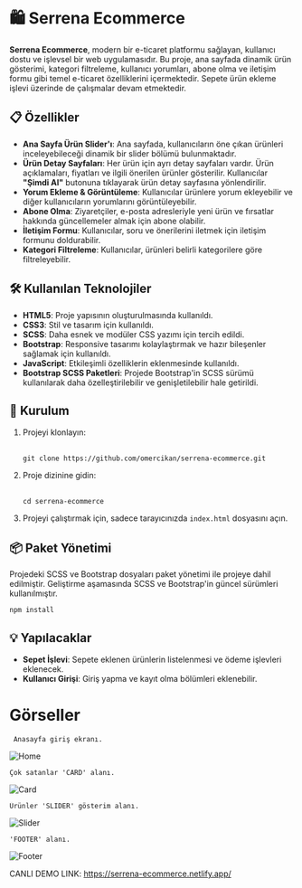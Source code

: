 <h1>🛍️ Serrena Ecommerce</h1>

<p><strong>Serrena Ecommerce</strong>, modern bir e-ticaret platformu sağlayan, kullanıcı dostu ve işlevsel bir web uygulamasıdır. Bu proje, ana sayfada dinamik ürün gösterimi, kategori filtreleme, kullanıcı yorumları, abone olma ve iletişim formu gibi temel e-ticaret özelliklerini içermektedir. Sepete ürün ekleme işlevi üzerinde de çalışmalar devam etmektedir.</p>

<h2>📋 Özellikler</h2>

<ul>
  <li><strong>Ana Sayfa Ürün Slider'ı</strong>: Ana sayfada, kullanıcıların öne çıkan ürünleri inceleyebileceği dinamik bir slider bölümü bulunmaktadır.</li>
  <li><strong>Ürün Detay Sayfaları</strong>: Her ürün için ayrı detay sayfaları vardır. Ürün açıklamaları, fiyatları ve ilgili önerilen ürünler gösterilir. Kullanıcılar <strong>"Şimdi Al"</strong> butonuna tıklayarak ürün detay sayfasına yönlendirilir.</li>
  <li><strong>Yorum Ekleme & Görüntüleme</strong>: Kullanıcılar ürünlere yorum ekleyebilir ve diğer kullanıcıların yorumlarını görüntüleyebilir.</li>
  <li><strong>Abone Olma</strong>: Ziyaretçiler, e-posta adresleriyle yeni ürün ve fırsatlar hakkında güncellemeler almak için abone olabilir.</li>
  <li><strong>İletişim Formu</strong>: Kullanıcılar, soru ve önerilerini iletmek için iletişim formunu doldurabilir.</li>
  <li><strong>Kategori Filtreleme</strong>: Kullanıcılar, ürünleri belirli kategorilere göre filtreleyebilir.</li>
</ul>

<h2>🛠️ Kullanılan Teknolojiler</h2>

<ul>
  <li><strong>HTML5</strong>: Proje yapısının oluşturulmasında kullanıldı.</li>
  <li><strong>CSS3</strong>: Stil ve tasarım için kullanıldı.</li>
  <li><strong>SCSS</strong>: Daha esnek ve modüler CSS yazımı için tercih edildi.</li>
  <li><strong>Bootstrap</strong>: Responsive tasarımı kolaylaştırmak ve hazır bileşenler sağlamak için kullanıldı.</li>
  <li><strong>JavaScript</strong>: Etkileşimli özelliklerin eklenmesinde kullanıldı.</li>
  <li><strong>Bootstrap SCSS Paketleri</strong>: Projede Bootstrap'in SCSS sürümü kullanılarak daha özelleştirilebilir ve genişletilebilir hale getirildi.</li>
</ul>

<h2>🚀 Kurulum</h2>

<ol>
  <li>Projeyi klonlayın:
    <br><br>
    <pre><code>git clone https://github.com/omercikan/serrena-ecommerce.git</code></pre>
  </li>
  <li>Proje dizinine gidin:
    <br><br>
    <pre><code>cd serrena-ecommerce</code></pre>
  </li>
  <li>Projeyi çalıştırmak için, sadece tarayıcınızda <code>index.html</code> dosyasını açın.</li>
</ol>

<h2>📦 Paket Yönetimi</h2>

<p>Projedeki SCSS ve Bootstrap dosyaları paket yönetimi ile projeye dahil edilmiştir. Geliştirme aşamasında SCSS ve Bootstrap'in güncel sürümleri kullanılmıştır.</p>

<pre><code>npm install</code></pre>

<h2>💡 Yapılacaklar</h2>

<ul>
  <li><strong>Sepet İşlevi</strong>: Sepete eklenen ürünlerin listelenmesi ve ödeme işlevleri eklenecek.</li>
  <li><strong>Kullanıcı Girişi</strong>: Giriş yapma ve kayıt olma bölümleri eklenebilir.</li>
</ul>

<h1>Görseller</h1>

	 Anasayfa giriş ekranı.
![Home](https://res.cloudinary.com/dwyvwkzap/image/upload/v1730156266/serrena-1_oi3iby.png)

	Çok satanlar 'CARD' alanı.
![Card](https://res.cloudinary.com/dwyvwkzap/image/upload/v1730156257/serrena-2_pn8rgt.png)

	Ürünler 'SLIDER' gösterim alanı.
![Slider](https://res.cloudinary.com/dwyvwkzap/image/upload/v1730156246/serrena-3_esxxxe.png)

	'FOOTER' alanı.
![Footer](https://res.cloudinary.com/dwyvwkzap/image/upload/v1730156232/serrena-4_vd2xeu.png)

CANLI DEMO LINK: https://serrena-ecommerce.netlify.app/
